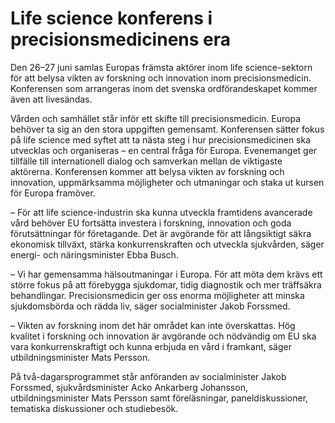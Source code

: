 # Life science konferens i precisionsmedicinens era

Den 26–27 juni samlas Europas främsta aktörer inom life science-sektorn för att belysa vikten av forskning och innovation inom precisionsmedicin. Konferensen som arrangeras inom det svenska ordförandeskapet kommer även att livesändas.

Vården och samhället står inför ett skifte till precisionsmedicin. Europa behöver ta sig an den stora uppgiften gemensamt. Konferensen sätter fokus på life science med syftet att ta nästa steg i hur precisionsmedicinen ska utvecklas och organiseras – en central fråga för Europa. Evenemanget ger tillfälle till internationell dialog och samverkan mellan de viktigaste aktörerna. Konferensen kommer att belysa vikten av forskning och innovation, uppmärksamma möjligheter och utmaningar och staka ut kursen för Europa framöver.

– För att life science-industrin ska kunna utveckla framtidens avancerade vård behöver EU fortsätta investera i forskning, innovation och goda förutsättningar för företagande. Det är avgörande för att långsiktigt säkra ekonomisk tillväxt, stärka konkurrenskraften och utveckla sjukvården, säger energi- och näringsminister Ebba Busch.

– Vi har gemensamma hälsoutmaningar i Europa. För att möta dem krävs ett större fokus på att förebygga sjukdomar, tidig diagnostik och mer träffsäkra behandlingar. Precisionsmedicin ger oss enorma möjligheter att minska sjukdomsbörda och rädda liv, säger socialminister Jakob Forssmed.

– Vikten av forskning inom det här området kan inte överskattas. Hög kvalitet i forskning och innovation är avgörande och nödvändig om EU ska vara konkurrenskraftigt och kunna erbjuda en vård i framkant, säger utbildningsminister Mats Persson.

På två-dagarsprogrammet står anföranden av socialminister Jakob Forssmed, sjukvårdsminister Acko Ankarberg Johansson, utbildningsminister Mats Persson samt föreläsningar, paneldiskussioner, tematiska diskussioner och studiebesök.
